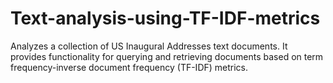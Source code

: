 # Text-analysis-using-TF-IDF-metrics
Analyzes a collection of US Inaugural Addresses text documents. It provides functionality for querying and retrieving documents based on term frequency-inverse document frequency (TF-IDF) metrics.
